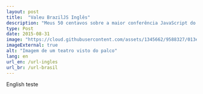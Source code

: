 ```yaml
---
layout: post
title:  "Valeu BrazilJS Inglês"
description: "Meus 50 centavos sobre a maior conferência JavaScript do universo."
type: Post
date: 2015-08-31
image: "https://cloud.githubusercontent.com/assets/1345662/9588327/013ec7be-4ffe-11e5-8250-e4d98b594f1d.jpg"
imageExternal: true
alt: "Imagem de um teatro visto do palco"
lang: en
url_en: /url-ingles
url_br: /url-brasil
---
```


English teste